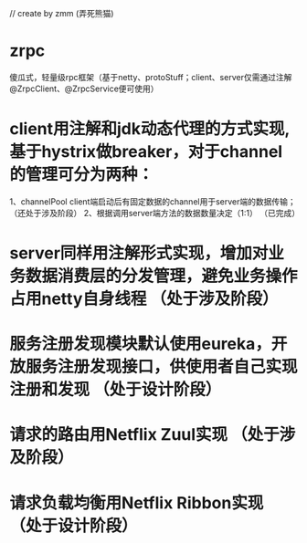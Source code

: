 // create by zmm (弄死熊猫)
# zrpc
傻瓜式，轻量级rpc框架（基于netty、protoStuff；client、server仅需通过注解@ZrpcClient、@ZrpcService便可使用）


# client用注解和jdk动态代理的方式实现,基于hystrix做breaker，对于channel的管理可分为两种：
1、channelPool client端启动后有固定数据的channel用于server端的数据传输； （还处于涉及阶段）
2、根据调用server端方法的数据数量决定（1:1） （已完成）


# server同样用注解形式实现，增加对业务数据消费层的分发管理，避免业务操作占用netty自身线程 （处于涉及阶段）

# 服务注册发现模块默认使用eureka，开放服务注册发现接口，供使用者自己实现注册和发现 （处于设计阶段）

# 请求的路由用Netflix Zuul实现 （处于涉及阶段）

# 请求负载均衡用Netflix Ribbon实现 （处于设计阶段）